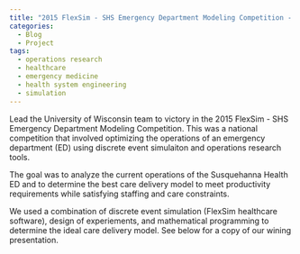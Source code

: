 ```yaml
---
title: "2015 FlexSim - SHS Emergency Department Modeling Competition - Test 2"
categories:
  - Blog
  - Project
tags:
  - operations research
  - healthcare
  - emergency medicine
  - health system engineering
  - simulation
---
```



Lead the University of Wisconsin team to victory in the 2015 FlexSim - SHS Emergency Department Modeling Competition. This was a national competition that involved optimizing the operations of an emergency department (ED) using discrete event simulaiton and operations research tools.

The goal was to analyze the current operations of the Susquehanna Health ED and to determine the best care delivery model to meet productivity requirements while satisfying staffing and care constraints.

We used a combination of discrete event simulation (FlexSim healthcare software), design of experiements, and mathematical programming to determine the ideal care delivery model. See below for a copy of our wining presentation.

<object data="{{ site.url }}{{ site.baseurl }}/assets/post_assets/2015-01-01-SHS-FlexSim/Public_SHS_Flexim.pdf" width="500" height="375"></object>

